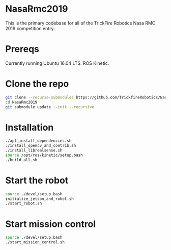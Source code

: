 # NasaRmc2019

This is the primary codebase for all of the TrickFire Robotics Nasa RMC 2019 competition entry.


# Prereqs
Currently running Ubuntu 16.04 LTS.
ROS Kinetic.


# Clone the repo
```bash
git clone --recurse-submodules https://github.com/TrickfireRobotics/NasaRmc2019.git
cd NasaRmc2019
git submodule update --init --recursive
```

# Installation
```bash
./apt_install_dependencies.sh
./install_opencv_and_contrib.sh
./install_librealsense.sh
source /opt/ros/kinetic/setup.bash
./build_all.sh
```

# Start the robot
```bash
source ./devel/setup.bash
initialize_jetson_and_robot.sh
./start_robot.sh
```

# Start mission control
```bash
source ./devel/setup.bash
./start_mission_control.sh
```
